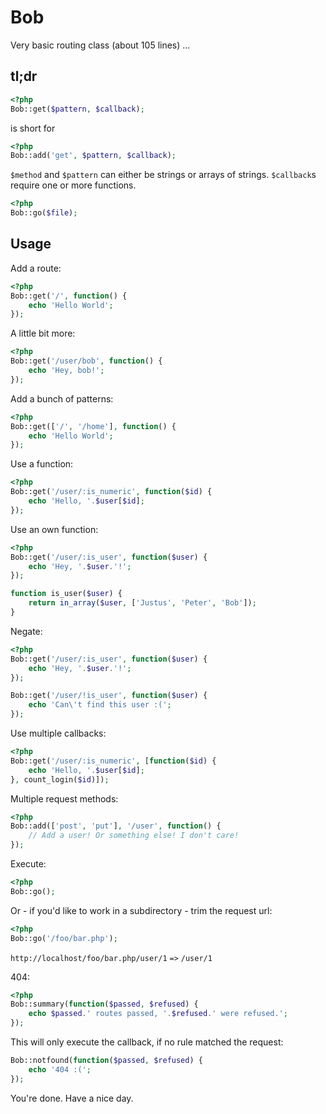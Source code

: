 Bob
===

Very basic routing class (about 105 lines) ...

tl;dr
-----

```php
<?php
Bob::get($pattern, $callback);
```

is short for

```php
<?php
Bob::add('get', $pattern, $callback);
```

`$method` and `$pattern` can either be strings or arrays of strings. `$callback`s require one or more functions.

```php
<?php
Bob::go($file);
```

Usage
-----

Add a route:

```php
<?php
Bob::get('/', function() {
	echo 'Hello World';
});
```

A little bit more:

```php
<?php
Bob::get('/user/bob', function() {
	echo 'Hey, bob!';
});
```

Add a bunch of patterns:

```php
<?php
Bob::get(['/', '/home'], function() {
	echo 'Hello World';
});
```

Use a function:

```php
<?php
Bob::get('/user/:is_numeric', function($id) {
	echo 'Hello, '.$user[$id];
});
```

Use an own function:

```php
<?php
Bob::get('/user/:is_user', function($user) {
	echo 'Hey, '.$user.'!';
});

function is_user($user) {
	return in_array($user, ['Justus', 'Peter', 'Bob']);
}
```

Negate:

```php
<?php
Bob::get('/user/:is_user', function($user) {
	echo 'Hey, '.$user.'!';
});

Bob::get('/user/!is_user', function($user) {
	echo 'Can\'t find this user :(';
});
```

Use multiple callbacks:

```php
<?php
Bob::get('/user/:is_numeric', [function($id) {
	echo 'Hello, '.$user[$id];
}, count_login($id)]);
```

Multiple request methods:

```php
<?php
Bob::add(['post', 'put'], '/user', function() {
	// Add a user! Or something else! I don't care!
});
```

Execute:

```php
<?php
Bob::go();
```

Or - if you'd like to work in a subdirectory - trim the request url:

```php
<?php
Bob::go('/foo/bar.php');
```

`http://localhost/foo/bar.php/user/1` `=>` `/user/1`

404:

```php
<?php
Bob::summary(function($passed, $refused) {
	echo $passed.' routes passed, '.$refused.' were refused.';
});
```

This will only execute the callback, if no rule matched the request:

```php
Bob::notfound(function($passed, $refused) {
	echo '404 :(';
});
```

You're done. Have a nice day.
